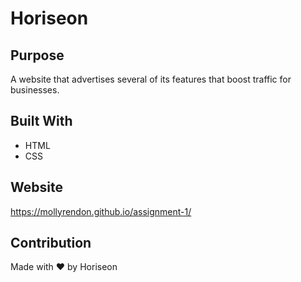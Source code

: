 # Horiseon

## Purpose

A website that advertises several of its features that boost traffic for businesses.

## Built With

- HTML
- CSS

## Website

https://mollyrendon.github.io/assignment-1/

## Contribution

Made with ❤️️ by Horiseon
